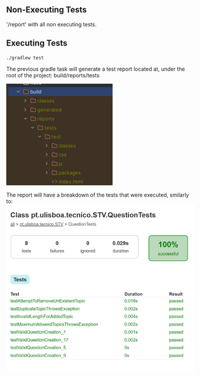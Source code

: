 ## Non-Executing Tests

'/report' with all non executing tests.

## Executing Tests
```shell
./gradlew test
```

The previous gradle task will generate a test report located at, under the root of the project: 
build/reports/tests

![build_project_tree.png](images%2Fbuild_project_tree.png)

The report will have a breakdown of the tests that were executed, smilarly to:
![test_results.png](images%2Ftest_results.png)
